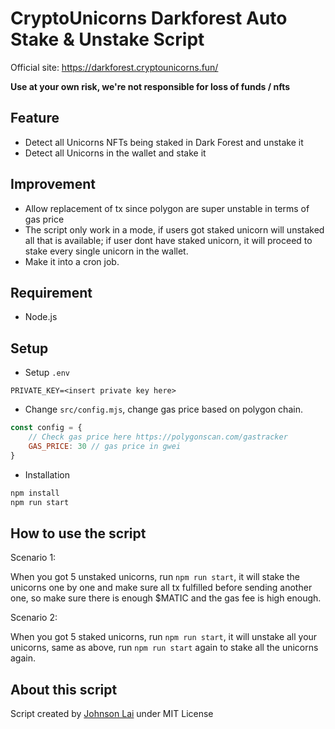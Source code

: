 # CryptoUnicorns Darkforest Auto Stake & Unstake Script

Official site: https://darkforest.cryptounicorns.fun/

**Use at your own risk, we're not responsible for loss of funds / nfts**

## Feature
- Detect all Unicorns NFTs being staked in Dark Forest and unstake it 
- Detect all Unicorns in the wallet and stake it

## Improvement
- Allow replacement of tx since polygon are super unstable in terms of gas price
- The script only work in a mode, if users got staked unicorn will unstaked all that is available; if user dont have staked unicorn, it will proceed to stake every single unicorn in the wallet.
- Make it into a cron job.

## Requirement
- Node.js

## Setup
- Setup `.env`

```
PRIVATE_KEY=<insert private key here>
```

- Change `src/config.mjs`, change gas price based on polygon chain.

```js
const config = {
    // Check gas price here https://polygonscan.com/gastracker
    GAS_PRICE: 30 // gas price in gwei
}

```

- Installation

```bash
npm install
npm run start
```

## How to use the script

Scenario 1:

When you got 5 unstaked unicorns, run `npm run start`, it will stake the unicorns one by one and make sure all tx fulfilled before sending another one, so make sure there is enough $MATIC and the gas fee is high enough.

Scenario 2:

When you got 5 staked unicorns, run `npm run start`, it will unstake all your unicorns, same as above, run `npm run start` again to stake all the unicorns again.

## About this script
Script created by [Johnson Lai](https://twitter.com/jlwhoo7) under MIT License

